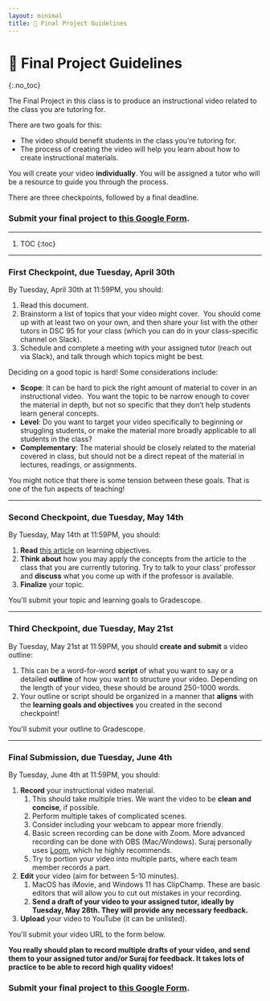 ```yaml
---
layout: minimal
title: 🎨 Final Project Guidelines
---
```


# 🎨 Final Project Guidelines
{:.no_toc}

The Final Project in this class is to produce an instructional video related to the class you are tutoring for.

There are two goals for this:
- The video should benefit students in the class you’re tutoring for.
- The process of creating the video will help you learn about how to create instructional materials.

You will create your video **individually**. You will be assigned a tutor who will be a resource to guide you through the process.

There are three checkpoints, followed by a final deadline.

### Submit your final project to [**this Google Form**](https://docs.google.com/forms/d/e/1FAIpQLScD4Na6WiCNhRaMGFgAtZcia5UEr792cXA6eUDtKPDKDXbFXA/viewform).

---

1. TOC
{:toc}

---

### First Checkpoint, due Tuesday, April 30th

By Tuesday, April 30th at 11:59PM, you should:

1. Read this document.
2. Brainstorm a list of topics that your video might cover.  You should come up with at least two on your own, and then share your list with the other tutors in DSC 95 for your class (which you can do in your class-specific channel on Slack).
3. Schedule and complete a meeting with your assigned tutor (reach out via Slack), and talk through which topics might be best.

Deciding on a good topic is hard! Some considerations include:
- **Scope**: It can be hard to pick the right amount of material to cover in an instructional video.  You want the topic to be narrow enough to cover the material in depth, but not so specific that they don’t help students learn general concepts.
- **Level**: Do you want to target your video specifically to beginning or struggling students, or make the material more broadly applicable to all students in the class?
- **Complementary**: The material should be closely related to the material covered in class, but should not be a direct repeat of the material in lectures, readings, or assignments.

You might notice that there is some tension between these goals. That is one of the fun aspects of teaching!

---

### Second Checkpoint, due Tuesday, May 14th

By Tuesday, May 14th at 11:59PM, you should:

1. **Read** [this article](https://cteresources.bc.edu/documentation/learning-objectives) on learning objectives.
1. **Think about** how you may apply the concepts from the article to the class that you are currently tutoring. Try to talk to your class' professor and **discuss** what you come up with if the professor is available. 
1. **Finalize** your topic.

You'll submit your topic and learning goals to Gradescope.

---

### Third Checkpoint, due Tuesday, May 21st

By Tuesday, May 21st at 11:59PM, you should **create and submit** a video outline:

1. This can be a word-for-word **script** of what you want to say or a detailed **outline** of how you want to structure your video. Depending on the length of your video, these should be around 250-1000 words.
1. Your outline or script should be organized in a manner that **aligns** with the **learning goals and objectives** you created in the second checkpoint!

You'll submit your outline to Gradescope.

---

### Final Submission, due Tuesday, June 4th

By Tuesday, June 4th at 11:59PM, you should:

1. **Record** your instructional video material.
   1. This should take multiple tries. We want the video to be **clean and concise**, if possible.
   2. Perform multiple takes of complicated scenes.
   3. Consider including your webcam to appear more friendly.
   4. Basic screen recording can be done with Zoom. More advanced recording can be done with OBS (Mac/Windows). Suraj personally uses [Loom](https://loom.com), which he highly recommends.
   5. Try to portion your video into multiple parts, where each team member records a part.
2. **Edit** your video (aim for between 5-10 minutes).
   1. MacOS has iMovie, and Windows 11 has ClipChamp. These are basic editors that will allow you to cut out mistakes in your recording.
   2. **Send a draft of your video to your assigned tutor, ideally by Tuesday, May 28th. They will provide any necessary feedback.**
3. **Upload** your video to YouTube (it can be unlisted).

You'll submit your video URL to the form below.

**You really should plan to record multiple drafts of your video, and send them to your assigned tutor and/or Suraj for feedback. It takes lots of practice to be able to record high quality vidoes!**

### Submit your final project to [**this Google Form**](https://docs.google.com/forms/d/e/1FAIpQLScD4Na6WiCNhRaMGFgAtZcia5UEr792cXA6eUDtKPDKDXbFXA/viewform).